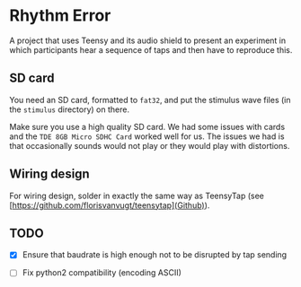 # Rhythm Error

A project that uses Teensy and its audio shield to present an experiment in which participants hear a sequence of taps and then have to reproduce this.


## SD card
You need an SD card, formatted to `fat32`, and put the stimulus wave files (in the `stimulus` directory) on there.

Make sure you use a high quality SD card. We had some issues with cards and the `TDE 8GB Micro SDHC Card` worked well for us. The issues we had is that occasionally sounds would not play or they would play with distortions.


## Wiring design
For wiring design, solder in exactly the same way as TeensyTap (see [https://github.com/florisvanvugt/teensytap](Github)).





## TODO

- [x] Ensure that baudrate is high enough not to be disrupted by tap sending
- [ ] Fix python2 compatibility (encoding ASCII)

